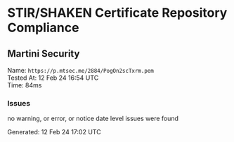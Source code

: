 # STIR/SHAKEN Certificate Repository Compliance

## Martini Security

Name: `https://p.mtsec.me/2884/PogOn2scTxrm.pem`\
Tested At: 12 Feb 24 16:54 UTC\
Time: 84ms

### Issues

no warning, or error, or notice date level issues were found

Generated: 12 Feb 24 17:02 UTC